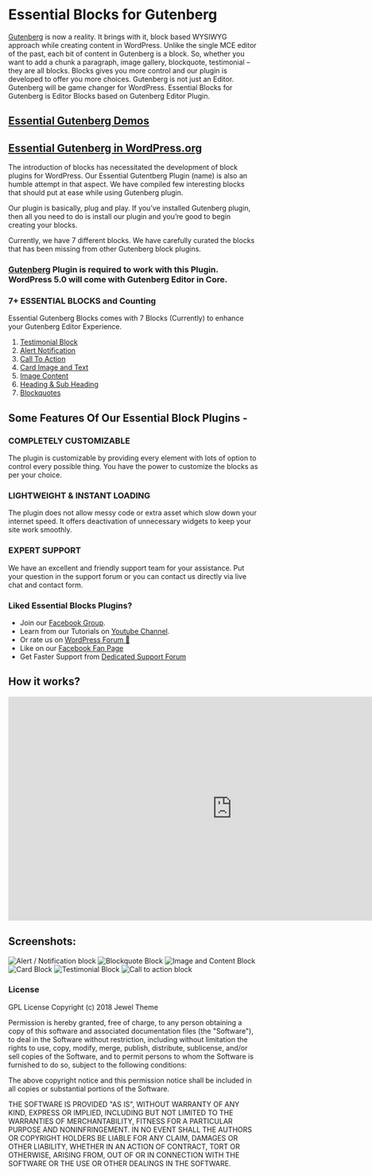 #  Essential Blocks for Gutenberg 

[Gutenberg](https://wordpress.org/gutenberg/) is now a reality. It brings with it, block based WYSIWYG approach while creating content in WordPress.  Unlike the single MCE editor of the past, each bit of content in Gutenberg is a block. So, whether you want to add a chunk a paragraph, image gallery, blockquote, testimonial – they are all blocks. Blocks gives you more control and our plugin is developed to offer you more choices. 
Gutenberg is not just an Editor. Gutenberg will be game changer for WordPress.
Essential Blocks for Gutenberg is Editor Blocks based on Gutenberg Editor Plugin.

## [Essential Gutenberg Demos](http://plugins.jeweltheme.com/essential-gutenberg/) 
## [Essential Gutenberg in WordPress.org](https://wordpress.org/plugins/ultimate-blocks-for-gutenberg/)

The introduction of blocks has necessitated the development of block plugins for WordPress.  Our Essential Gutentberg Plugin  (name) is also an humble attempt in that aspect. We have compiled few interesting blocks that should put at ease while using Gutenberg plugin. 

Our plugin is basically, plug and play. If you’ve installed Gutenberg plugin, then all you need to do is install our plugin and you’re good to begin creating your blocks. 

Currently, we have 7 different blocks. We have carefully curated the blocks that has been missing from other  Gutenberg block plugins. 

### [Gutenberg](https://wordpress.org/plugins/gutenberg/) Plugin is required to work with this Plugin. WordPress 5.0 will come with Gutenberg Editor in Core.

### 7+ ESSENTIAL BLOCKS and Counting
Essential Gutenberg Blocks comes with 7 Blocks (Currently) to enhance your Gutenberg Editor Experience.

1. [Testimonial Block](https://plugins.jeweltheme.com/essential-gutenberg/testimonial/)
2. [Alert Notification](https://plugins.jeweltheme.com/essential-gutenberg/alert-notification/)
3. [Call To Action](https://plugins.jeweltheme.com/essential-gutenberg/call-to-action/)
4. [Card Image and Text](https://plugins.jeweltheme.com/essential-gutenberg/cards)
5. [Image Content](https://plugins.jeweltheme.com/essential-gutenberg/image-content/)
6. [Heading & Sub Heading](https://plugins.jeweltheme.com/essential-gutenberg/title-subtitle/)
7. [Blockquotes](https://plugins.jeweltheme.com/essential-gutenberg/blockquote/)

## Some Features Of Our Essential Block Plugins -


### COMPLETELY CUSTOMIZABLE
The plugin is customizable by providing every element with lots of option to control every possible thing. You have the power to customize the blocks as per your choice. 

### LIGHTWEIGHT & INSTANT LOADING
The plugin does not allow messy code or extra asset which slow down your internet speed. It offers deactivation of unnecessary widgets to keep your site work smoothly.  

### EXPERT SUPPORT
We have an excellent and friendly support team for your assistance. Put your question in the support forum or you can contact us directly via live chat and contact form.


### Liked Essential Blocks Plugins?
- Join our [Facebook Group](https://www.facebook.com/groups/jeweltheme/).
- Learn from our Tutorials on [Youtube Channel](https://www.youtube.com/channel/UCAPfTXvzbNebKsB322Iz6HQ).
- Or rate us on [WordPress Forum 🙂](https://wordpress.org/support/plugin/ultimate-blocks-for-gutenberg/reviews/#new-post) 
- Like on our [Facebook Fan Page](https://www.facebook.com/jwthemeltd)
- Get Faster Support from [Dedicated Support Forum](https://jeweltheme.com/support/forum/wordpress-plugins/essential-blocks-for-gutenberg/)

## How it works?

<iframe width="900" height="450" src="https://www.youtube.com/embed/mu-heAQgUOk" frameborder="0" allow="accelerometer; autoplay; encrypted-media; gyroscope; picture-in-picture" allowfullscreen></iframe>

## Screenshots:

![Alert / Notification block](https://jeweltheme.com/wp-content/uploads/2018/11/alert-or-notification.png)
![Blockquote Block](https://jeweltheme.com/wp-content/uploads/2018/11/blockquote.png)
![Image and Content Block](https://jeweltheme.com/wp-content/uploads/2018/11/image-and-content.png)
![Card Block](https://jeweltheme.com/wp-content/uploads/2018/11/card.png)
![Testimonial Block](https://jeweltheme.com/wp-content/uploads/2018/11/testimonial.png)
![Call to action block](https://jeweltheme.com/wp-content/uploads/2018/11/call-to-action.png)

### License

GPL License Copyright (c) 2018 Jewel Theme

Permission is hereby granted, free of charge, to any person obtaining a copy of this software and associated documentation files (the "Software"), to deal in the Software without restriction, including without limitation the rights to use, copy, modify, merge, publish, distribute, sublicense, and/or sell copies of the Software, and to permit persons to whom the Software is furnished to do so, subject to the following conditions:

The above copyright notice and this permission notice shall be included in all copies or substantial portions of the Software.

THE SOFTWARE IS PROVIDED "AS IS", WITHOUT WARRANTY OF ANY KIND, EXPRESS OR IMPLIED, INCLUDING BUT NOT LIMITED TO THE WARRANTIES OF MERCHANTABILITY, FITNESS FOR A PARTICULAR PURPOSE AND NONINFRINGEMENT. IN NO EVENT SHALL THE AUTHORS OR COPYRIGHT HOLDERS BE LIABLE FOR ANY CLAIM, DAMAGES OR OTHER LIABILITY, WHETHER IN AN ACTION OF CONTRACT, TORT OR OTHERWISE, ARISING FROM, OUT OF OR IN CONNECTION WITH THE SOFTWARE OR THE USE OR OTHER DEALINGS IN THE SOFTWARE.